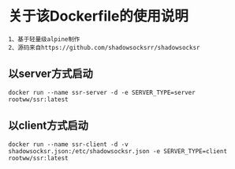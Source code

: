 关于该Dockerfile的使用说明
===
    1、基于轻量级alpine制作
    2、源码来自https://github.com/shadowsocksrr/shadowsocksr
以server方式启动
----
    docker run --name ssr-server -d -e SERVER_TYPE=server rootww/ssr:latest
以client方式启动
----
    docker run --name ssr-client -d -v shadowsocksr.json:/etc/shadowsocksr.json -e SERVER_TYPE=client rootww/ssr:latest
